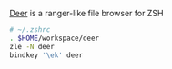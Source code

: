 [Deer](https://github.com/Vifon/deer) is a ranger-like file browser for ZSH

```sh
# ~/.zshrc
. $HOME/workspace/deer
zle -N deer
bindkey '\ek' deer
```